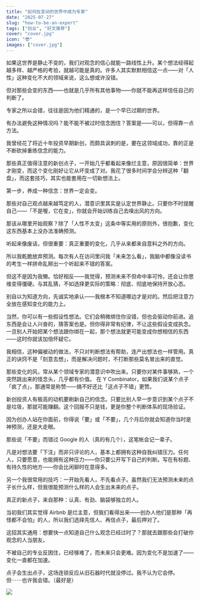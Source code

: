 ```yaml
---
title: "如何在变动的世界中成为专家"
date: "2025-07-27"
slug: "how-to-be-an-expert"
tags: ["创业", "好文推荐"]
cover: "cover.jpg"
icon: "😎"
images: ["cover.jpg"]
---
```

如果这世界是静止不变的，我们对观念的信心就能一路线性上升。某个想法经得起越多样、越严格的考验，就越可能是真的。许多人其实默默相信这一点——对「人性」这种变化不大的领域来说，这么想或许没错。



但对那些会变的东西——也就是几乎所有其他事物——你就不能再这样信任自己的判断了。



专家之所以会错，往往是因为他们精通的，是一个早已过期的世界。



有办法避免这种情况吗？能不能不被过时信念困住？答案是——可以，但得靠一点方法。



我曾经花了将近十年投资早期新创，而颇具讽刺的是，要在这领域成功，靠的正是不断砍掉重练信念的能力。



那些真正值得注意的新创点子，一开始几乎都看起来像烂主意，原因很简单：世界才刚变，而这个变化刚好让它从坏变成了对。我花了很多时间学会分辨这种「翻盘」，而这套技巧，其实也能套用在一切新想法上。



第一步，养成一种信念：世界一定会变。



那些对自己观点越来越笃定的人，潜意识里其实是认定世界静止。只要你不时提醒自己——「不是喔，它在变」，你就会开始训练自己去嗅出风的方向。



那该从哪里开始观察？除了「人性不太变」这条中等实用的原则外，很抱歉，变化这东西基本上没办法准确预测。



听起来像废话，但很重要：真正重要的变化，几乎从来都来自意料之外的方向。



所以我乾脆放弃预测。每次有人在访问里问我「未来怎么看」，我脑中都像没读书的考生一样拼命乱掰出一个听起来不错的答案。



但这不是因为我懒。恰好相反——我觉得，预测未来不但命中率可怜，还会让你思维变得僵硬。与其乱猜，不如选择更实际的策略：彻底、彻底地保持开放心态。



别自以为知道方向，先诚实地承认——我根本不知道哪边才是对的。然后把注意力全放在感知变化的能力上。



当然，你可以有一些假设性想法。它们会稍微绑住你没错，但也会驱动你前进。追东西是会让人兴奋的，猜答案也是。但你得非常有纪律，不让这些假设变成执念。
一旦别人开始把某个想法跟你绑在一起，那个想法就更可能变成你想相信的东西——这时你就该加倍怀疑它。



我相信，这种偏被动的做法，不只对判断想法有帮助，连产出想法也一样管用。真正的诀窍不是「刻意去想」，而是解决问题时，不打断那些莫名冒出来的直觉。



那些变化的风，常从某个领域专家的潜意识中吹出来。只要你对某件事够熟，一个突然跳出来的怪念头，几乎都有价值。
在 Y Combinator，如果我们说某个点子「疯了点」，那通常是称赞——搞不好还比「这点子不错」更赞。



新创投资人有极高的动机要刷新自己的信念。只要比别人早一步意识到某个点子不是垃圾，那就可能赚翻。这个回报不只是钱，更是你整个判断体系的现场验证。



因为创办人站在你面前，你得说「要」或「不要」，几个月后你就会知道你当时是神预测，还是大走眼。



那些说「不要」而错过 Google 的人（真的有几个），这笔帐会记一辈子。



凡是对想法要「下注」而非只评论的人，基本上都拥有这种自我纠错压力。任何人，只要愿意，也能拥有这种压力——你只要公开写下自己的判断。写在有标题、有持久性的地方——你会比闲聊时在意得多。



另一个我很常用的技巧：一开始先看人，不先看点子。虽然我们无法预测未来的点子长什么样，但我很能预测什么样的人会生出未来的点子。



真正的新点子，来自那种：认真、有劲、脑袋够独立的人。



当初我们其实觉得 Airbnb 是烂主意，但我们看得出来——创办人他们是那种「再怪都不会怕」的人，所以我们选择先信人、再信点子，最后押对了。



这招其实通用：想要快一点知道自己什么观念已经过时了？那就去跟那些会打破你观念的人当朋友。



不被自己的专业反困住，已经够难了，而未来只会更难。因为变化不是加速了——变化一直都在加速。



点子会生出点子，这场连锁反应从旧石器时代就没停过。我不认为它会停。
但⋯⋯也许我会错。（最好是）




![](https://prod-files-secure.s3.us-west-2.amazonaws.com/112d0858-5090-4d34-a606-b75eb8d65fd2/46476355-9cf3-4e99-9b7a-3531bc426380/1000202064.png?X-Amz-Algorithm=AWS4-HMAC-SHA256&X-Amz-Content-Sha256=UNSIGNED-PAYLOAD&X-Amz-Credential=ASIAZI2LB466TU5ZD6R5%2F20251013%2Fus-west-2%2Fs3%2Faws4_request&X-Amz-Date=20251013T112845Z&X-Amz-Expires=3600&X-Amz-Security-Token=IQoJb3JpZ2luX2VjEJv%2F%2F%2F%2F%2F%2F%2F%2F%2F%2FwEaCXVzLXdlc3QtMiJIMEYCIQDo0QfpJBm7s%2B3XiHRMMQ6iFoG1vbbStVHD9QPJB3K8tAIhAJLbxkvWTAG0xH3K8uzN%2B2FYT2aN5mgAD2GGYlHu3rGQKv8DCEMQABoMNjM3NDIzMTgzODA1IgxY4uOD463vGSnebZ8q3ANMfhCtZg1%2BJ6A1zGnbOJYGhaUblMu%2FUowWkis%2FMRTOGEKtIUMnfmtTTj9XEhk1qk3cadmMSvyIdyIUq2PaY5Elj%2FvkXFmdMT%2B4BEPNC%2Bk0emUaWDjAMdktiyKxJsvHNdBI0geh6OkKrd7iKpx1tR23v6ekdIS%2FEg8%2BSkaOl3vc3v81YFvof4c%2BOxSiZEU9yRzPy4Z%2FC5azqnzY2%2BEATLLOodBx5DWC%2BJQGN0pshW0aoSTK7FyH%2BdK15B2pl67WirqZl4N1fgVmP9ltdUPRbhjQ0QFPEwoq17tyHO%2FrM2xtgZF4RJZm4tTHiPVovqoVCtAm4kx9rQUJG3298LAhBZyO68faRcHdjISM%2B4FXI6BI3faEe3EsaCvRruMmkPf%2Fttf9%2FtMkfPpmqT04LlFk4PunM6%2FNyUag%2BsAMEtzFru10oT%2FJxZ%2FFib%2BqiTo3xMEaYk9VZpCTSwMaZm4qd4crubnmOCVp%2BC6mruWiKEemON9IBsRDNEUtWhfHxcfkE1O27olDTvPHgWI%2FTSkLUdrAdS2NHRh2HWG9aDetH0bNAvvI2O9O5R8zFX3gHd%2FhMEntWcwM9zlazoNs8r5LvQdO%2BwF3Wu75%2FdyV2L8gvDFVH%2Fs9TtFOPkpXjNC9iQ%2BJuDClprPHBjqkAc%2FP%2BwhG9bxcXU%2B9CfOIjb07J8%2FD5QIqVTEbMvgyaNTzrJTn2HdclDLJRtNRy%2BQHBAr7Vr%2BO2xwt6kvHY%2BHZwHGp9ZZiiElrSY3ibHPgYuaD5c7nC4HTNZMVgHR%2B%2BMIU7TB%2BKIN0qnQOaneVcRHjy7cKKgjGxvRphBBf1E7EWBqdtCKEmmsge4UNSYMj4DS1encMEDNJ4Aa6egdFI3gkU50%2BRH3P&X-Amz-Signature=6234b8946a9bb7e83b0e5ba72d8f2264180d7e1f3aa6878db00528d8019bb88b&X-Amz-SignedHeaders=host&x-amz-checksum-mode=ENABLED&x-id=GetObject)

